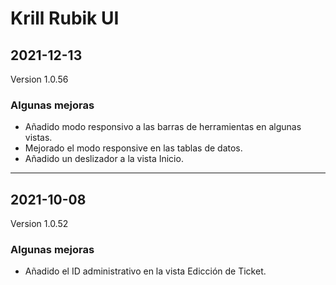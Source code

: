 # Krill Rubik UI

## 2021-12-13
Version 1.0.56

### Algunas mejoras

<ul><li>Añadido modo responsivo a las barras de herramientas en algunas vistas.</li><li>Mejorado el modo responsive en las tablas de datos.</li><li>Añadido un deslizador a la vista Inicio.</li></ul>

---

## 2021-10-08
Version 1.0.52

### Algunas mejoras

<ul><li>Añadido el ID administrativo en la vista Edicción de Ticket.</li></ul>

